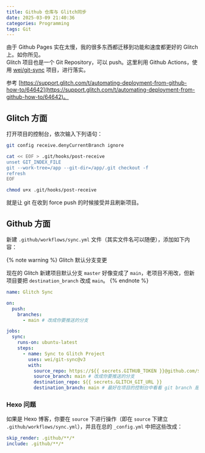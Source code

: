 ```yaml
---
title: Github 仓库与 Glitch同步 
date: 2025-03-09 21:40:36
categories: Programming
tags: Git
---
```


由于 Github Pages 实在太慢，我的很多东西都迁移到功能和速度都更好的 Glitch 上。如你所见。  
Glitch 项目也是一个 Git Repository，可以 push。这里利用 Github Actions，使用 [wei/git-sync](https://github.com/wei/git-sync) 项目，进行落实。

参考 [https://support.glitch.com/t/automating-deployment-from-github-how-to/64642](https://support.glitch.com/t/automating-deployment-from-github-how-to/64642)。

<!--more-->

## Glitch 方面

打开项目的控制台，依次输入下列语句：

```sh
git config receive.denyCurrentBranch ignore

cat << EOF > .git/hooks/post-receive
unset GIT_INDEX_FILE
git --work-tree=/app --git-dir=/app/.git checkout -f
refresh
EOF

chmod u+x .git/hooks/post-receive
```

就是让 git 在收到 force push 的时候接受并且刷新项目。

## Github 方面

新建 `.github/workflows/sync.yml` 文件（其实文件名可以随便），添加如下内容：

{% note warning %}
Glitch 默认分支变更

现在的 Glitch 新建项目默认分支 `master` 好像变成了 `main`，老项目不用改，但新项目要把 `destination_branch` 改成 `main`。
{% endnote %}

```yml
name: Glitch Sync

on:
  push:
    branches:
      - main # 改成你要推送的分支

jobs:
  sync:
    runs-on: ubuntu-latest
    steps:
      - name: Sync to Glitch Project
        uses: wei/git-sync@v3
        with:
          source_repo: https://${{ secrets.GITHUB_TOKEN }}@github.com/${{ github.repository }}.git
          source_branch: main # 改成你要推送的分支
          destination_repo: ${{ secrets.GLITCH_GIT_URL }}
          destination_branch: main # 最好在项目的控制台中看看 git branch 是什么，一般来说默认是 main，不用改
```

### Hexo 问题

如果是 Hexo 博客，你要在 `source` 下进行操作（即在 `source` 下建立 `.github/workflows/sync.yml`），并且在总的 `_config.yml` 中把这些改成：

```yml
skip_render: .github/**/*
include: .github/**/*
```
